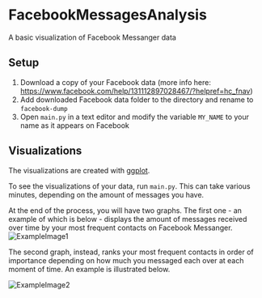 # FacebookMessagesAnalysis
A basic visualization of Facebook Messanger data

## Setup

1. Download a copy of your Facebook data (more info here: https://www.facebook.com/help/131112897028467/?helpref=hc_fnav)
2. Add downloaded Facebook data folder to the directory and rename to `facebook-dump`
3. Open `main.py` in a text editor and modify the variable `MY_NAME` to your name as it appears on Facebook

## Visualizations

The visualizations are created with [ggplot](https://github.com/yhat/ggpy).

To see the visualizations of your data, run `main.py`. This can take various minutes, depending on the amount of messages you have.

At the end of the process, you will have two graphs. The first one - an example of which is below - displays the amount of messages received over time by your most frequent contacts on Facebook Messanger.
![ExampleImage1](http://i.imgur.com/4wZEbD9.png)

The second graph, instead, ranks your most frequent contacts in order of importance depending on how much you messaged each over at each moment of time.
An example is illustrated below.

![ExampleImage2](http://i.imgur.com/uRrRGj6.png)
